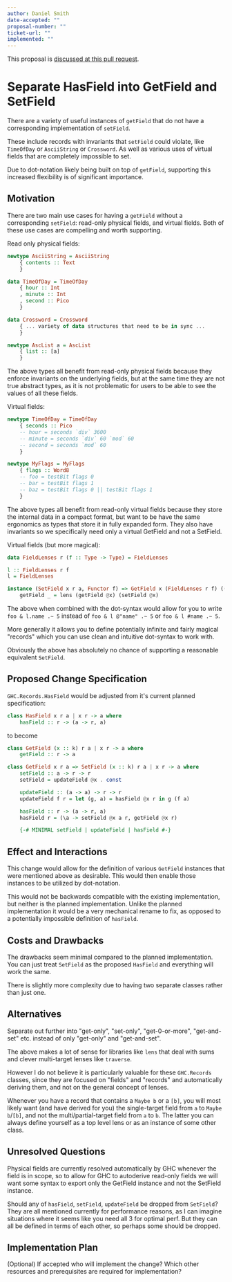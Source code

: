 ```yaml
---
author: Daniel Smith
date-accepted: ""
proposal-number: ""
ticket-url: ""
implemented: ""
---
```


This proposal is [discussed at this pull request](https://github.com/ghc-proposals/ghc-proposals/pull/286).

# Separate HasField into GetField and SetField

There are a variety of useful instances of `getField` that do not have a
corresponding implementation of `setField`.

These include records with invariants that `setField` could violate, like
`TimeOfDay` or `AsciiString` or `Crossword`. As well as various uses of
virtual fields that are completely impossible to set.

Due to dot-notation likely being built on top of `getField`, supporting this
increased flexibility is of significant importance.


## Motivation

There are two main use cases for having a `getField` without a corresponding
`setField`: read-only physical fields, and virtual fields. Both of these use
cases are compelling and worth supporting.

Read only physical fields:

```haskell
newtype AsciiString = AsciiString
    { contents :: Text
    }

data TimeOfDay = TimeOfDay
    { hour :: Int
    , minute :: Int
    , second :: Pico
    }

data Crossword = Crossword
    { ... variety of data structures that need to be in sync ...
    }

newtype AscList a = AscList
    { list :: [a]
    }
```

The above types all benefit from read-only physical fields because they enforce
invariants on the underlying fields, but at the same time they are not true
abstract types, as it is not problematic for users to be able to see the values
of all these fields.

Virtual fields:

```haskell
newtype TimeOfDay = TimeOfDay
    { seconds :: Pico
    -- hour = seconds `div` 3600
    -- minute = seconds `div` 60 `mod` 60
    -- second = seconds `mod` 60
    }

newtype MyFlags = MyFlags
    { flags :: Word8
    -- foo = testBit flags 0
    -- bar = testBit flags 1
    -- baz = testBit flags 0 || testBit flags 1
    }
```

The above types all benefit from read-only virtual fields because they store
the internal data in a compact format, but want to be have the same ergonomics
as types that store it in fully expanded form. They also have invariants so we
specifically need only a virtual GetField and not a SetField.

Virtual fields (but more magical):

```haskell
data FieldLenses r (f :: Type -> Type) = FieldLenses

l :: FieldLenses r f
l = FieldLenses

instance (SetField x r a, Functor f) => GetField x (FieldLenses r f) ((a -> f a) -> r -> f r) where
    getField _ = lens (getField @x) (setField @x)
```

The above when combined with the dot-syntax would allow for you to write
`foo & l.name .~ 5` instead of `foo & l @"name" .~ 5` or `foo & l #name .~ 5`.

More generally it allows you to define potentially infinite and fairly magical
"records" which you can use clean and intuitive dot-syntax to work with.

Obviously the above has absolutely no chance of supporting a reasonable
equivalent `SetField`.

## Proposed Change Specification

`GHC.Records.HasField` would be adjusted from it's current planned
specification:

```haskell
class HasField x r a | x r -> a where
    hasField :: r -> (a -> r, a)
```

to become

```haskell
class GetField (x :: k) r a | x r -> a where
    getField :: r -> a

class GetField x r a => SetField (x :: k) r a | x r -> a where
    setField :: a -> r -> r
    setField = updateField @x . const

    updateField :: (a -> a) -> r -> r
    updateField f r = let (g, a) = hasField @x r in g (f a)

    hasField :: r -> (a -> r, a)
    hasField r = (\a -> setField @x a r, getField @x r)

    {-# MINIMAL setField | updateField | hasField #-}
```


## Effect and Interactions

This change would allow for the definition of various `GetField` instances
that were mentioned above as desirable. This would then enable those instances
to be utilized by dot-notation.

This would not be backwards compatible with the existing implementation,
but neither is the planned implementation. Unlike the planned implementation
it would be a very mechanical rename to fix, as opposed to a potentially
impossible definition of `hasField`.


## Costs and Drawbacks

The drawbacks seem minimal compared to the planned implementation. You can just
treat `SetField` as the proposed `HasField` and everything will work the same.

There is slightly more complexity due to having two separate classes rather
than just one.


## Alternatives

Separate out further into "get-only", "set-only", "get-0-or-more",
"get-and-set" etc. instead of only "get-only" and "get-and-set".

The above makes a lot of sense for libraries like `lens` that deal with sums and
clever multi-target lenses like `traverse`.

However I do not believe it is particularly valuable for these `GHC.Records`
classes, since they are focused on "fields" and "records" and automatically
deriving them, and not on the general concept of lenses.

Whenever you have a record that contains a `Maybe b` or a `[b]`, you will most
likely want (and have derived for you) the single-target field from `a` to
`Maybe b`/`[b]`, and not the multi/partial-target field from `a` to `b`. The
latter you can always define yourself as a top level lens or as an instance of
some other class.


## Unresolved Questions

Physical fields are currently resolved automatically by GHC whenever the field
is in scope, so to allow for GHC to autoderive read-only fields we will want
some syntax to export only the GetField instance and not the SetField instance.

Should any of `hasField`, `setField`, `updateField` be dropped from `SetField`?
They are all mentioned currently for performance reasons, as I can imagine
situations where it seems like you need all 3 for optimal perf. But they can
all be defined in terms of each other, so perhaps some should be dropped.


## Implementation Plan

(Optional) If accepted who will implement the change? Which other resources
and prerequisites are required for implementation?

